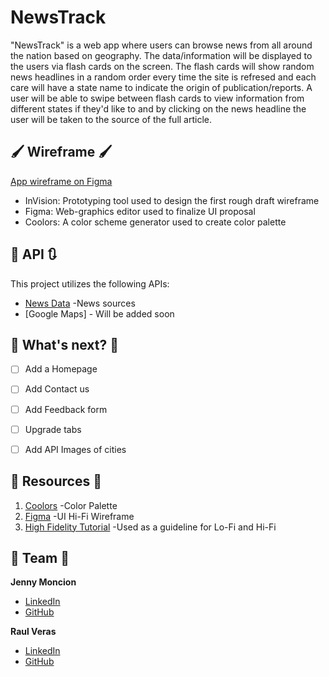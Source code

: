 # NewsTrack 

"NewsTrack" is a web app where users can browse news from all around the nation based on geography. The data/information will be displayed to the users via flash cards on the screen. The flash cards will show random news headlines in a random order every time the site is refresed and each care will have a state name to indicate the origin of publication/reports. A user will be able to swipe between flash cards to view information from different states if they'd like to and by clicking on the news headline the user will be taken to the source of the full article.


## 🖌️ Wireframe 🖌️
[App wireframe on Figma](https://www.figma.com/file/FUgpsQkrbDUjriwx0UDaDw/NewsTrack-Wireframe-Draft-1?node-id=0%3A1)
- InVision: Prototyping tool used to design the first rough draft wireframe
- Figma: Web-graphics editor used to finalize UI proposal
- Coolors: A color scheme generator used to create color palette


## 🔄 API 🔃
This project utilizes the following APIs:
- [News Data](https://newsdata.io/) -News sources
- [Google Maps] - Will be added soon


## 💭 What's next? 💭
* [ ] Add a Homepage
* [ ] Add Contact us
* [ ] Add Feedback form
* [ ] Upgrade tabs
* [ ] Add API Images of cities


## 🔖 Resources 🔖
1. [Coolors](https://coolors.co/) -Color Palette
2. [Figma](https://www.figma.com/community) -UI Hi-Fi Wireframe
3. [High Fidelity Tutorial](https://www.youtube.com/watch?v=DLXgLazAYG0&ab_channel=RisingKirin) -Used as a guideline for Lo-Fi and Hi-Fi


## 🌠 Team 🌠
**Jenny Moncion**
- [LinkedIn](https://www.linkedin.com/in/jenny-moncion-04535260/ "LinkedIn")
- [GitHub](https://github.com/didelma "didelma")

**Raul Veras**
- [LinkedIn](https://www.linkedin.com/in/verasraul/ "LinkedIn")
- [GitHub](https://github.com/verasraul)
